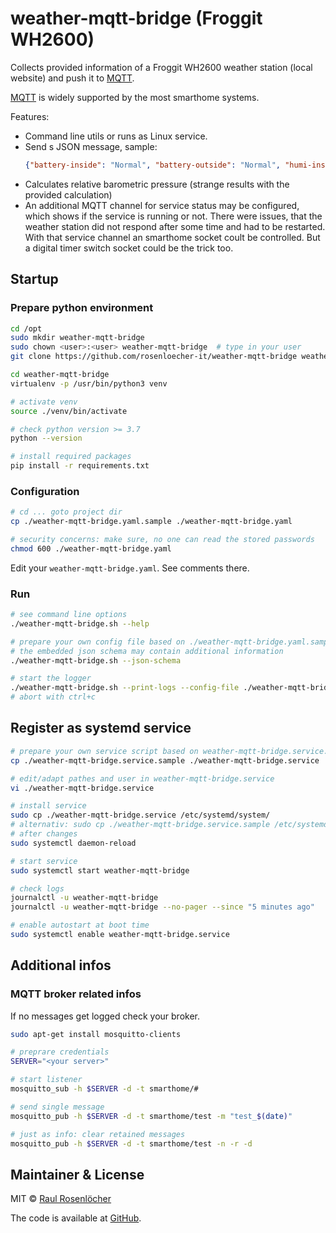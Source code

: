 # weather-mqtt-bridge (Froggit WH2600)

Collects provided information of a Froggit WH2600 weather station (local website) and push it to [MQTT](https://en.wikipedia.org/wiki/MQTT).

[MQTT](https://en.wikipedia.org/wiki/MQTT) is widely supported by the most smarthome systems.

Features:
- Command line utils or runs as Linux service.
- Send s JSON message, sample:
    ```json
    {"battery-inside": "Normal", "battery-outside": "Normal", "humi-inside": 48.0, "humi-outside": 94.0, "pressure-abs": 980.3, "pressure-rel": 1011.8, "rain-counter": 0.3, "rain-hourly": 0.0, "solar-radiation": 64.01, "status": "success", "temp-inside": 22.1, "temp-outside": 1.2, "timestamp": "2022-01-08T10:56:00", "uv": 251.0, "uvi": 1.0, "wind-direction": 223.0, "wind-gust": 0.0, "wind-speed": 0.0}
    ```
- Calculates relative barometric pressure (strange results with the provided calculation)
- An additional MQTT channel for service status may be configured, which shows if the service is running or not.
  There were issues, that the weather station did not respond after some time and had to be restarted.
  With that service channel an smarthome socket coult be controlled. But a digital timer switch socket could be the trick too.

## Startup

### Prepare python environment
```bash
cd /opt
sudo mkdir weather-mqtt-bridge
sudo chown <user>:<user> weather-mqtt-bridge  # type in your user
git clone https://github.com/rosenloecher-it/weather-mqtt-bridge weather-mqtt-bridge

cd weather-mqtt-bridge
virtualenv -p /usr/bin/python3 venv

# activate venv
source ./venv/bin/activate

# check python version >= 3.7
python --version

# install required packages
pip install -r requirements.txt
```

### Configuration

```bash
# cd ... goto project dir
cp ./weather-mqtt-bridge.yaml.sample ./weather-mqtt-bridge.yaml

# security concerns: make sure, no one can read the stored passwords
chmod 600 ./weather-mqtt-bridge.yaml
```

Edit your `weather-mqtt-bridge.yaml`. See comments there.

### Run

```bash
# see command line options
./weather-mqtt-bridge.sh --help

# prepare your own config file based on ./weather-mqtt-bridge.yaml.sample
# the embedded json schema may contain additional information
./weather-mqtt-bridge.sh --json-schema

# start the logger
./weather-mqtt-bridge.sh --print-logs --config-file ./weather-mqtt-bridge.yaml
# abort with ctrl+c

```

## Register as systemd service
```bash
# prepare your own service script based on weather-mqtt-bridge.service.sample
cp ./weather-mqtt-bridge.service.sample ./weather-mqtt-bridge.service

# edit/adapt pathes and user in weather-mqtt-bridge.service
vi ./weather-mqtt-bridge.service

# install service
sudo cp ./weather-mqtt-bridge.service /etc/systemd/system/
# alternativ: sudo cp ./weather-mqtt-bridge.service.sample /etc/systemd/system//weather-mqtt-bridge.service
# after changes
sudo systemctl daemon-reload

# start service
sudo systemctl start weather-mqtt-bridge

# check logs
journalctl -u weather-mqtt-bridge
journalctl -u weather-mqtt-bridge --no-pager --since "5 minutes ago"

# enable autostart at boot time
sudo systemctl enable weather-mqtt-bridge.service
```

## Additional infos

### MQTT broker related infos

If no messages get logged check your broker.
```bash
sudo apt-get install mosquitto-clients

# preprare credentials
SERVER="<your server>"

# start listener
mosquitto_sub -h $SERVER -d -t smarthome/#

# send single message
mosquitto_pub -h $SERVER -d -t smarthome/test -m "test_$(date)"

# just as info: clear retained messages
mosquitto_pub -h $SERVER -d -t smarthome/test -n -r -d
```

## Maintainer & License

MIT © [Raul Rosenlöcher](https://github.com/rosenloecher-it)

The code is available at [GitHub][home].

[home]: https://github.com/rosenloecher-it/weather-mqtt-bridge
